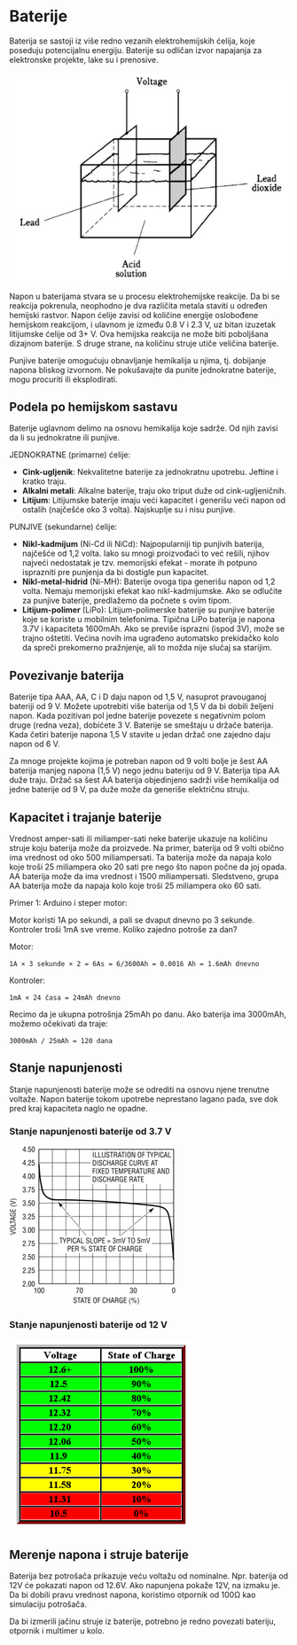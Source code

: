 # Baterije

Baterija se sastoji iz više redno vezanih elektrohemijskih ćelija, koje poseduju potencijalnu energiju. Baterije su odličan izvor napajanja za elektronske projekte, lake su i prenosive.

![](slike/olovno-kiselinska-celija.jpg)

Napon u baterijama stvara se u procesu elektrohemijske reakcije. Da bi se reakcija pokrenula, neophodno je dva različita metala staviti u određen hemijski rastvor. Napon ćelije zavisi od količine energije oslobođene hemijskom reakcijom, i ulavnom je između 0.8 V i 2.3 V, uz bitan izuzetak litijumske ćelije od 3+ V. Ova hemijska reakcija ne može biti poboljšana dizajnom baterije. S druge strane, na količinu struje utiče veličina baterije.

Punjive baterije omogućuju obnavljanje hemikalija u njima, tj. dobijanje napona bliskog izvornom. Ne pokušavajte da punite jednokratne baterije, mogu procuriti ili eksplodirati.

## Podela po hemijskom sastavu

Baterije uglavnom delimo na osnovu hemikalija koje sadrže. Od njih zavisi da li su jednokratne ili punjive.

JEDNOKRATNE (primarne) ćelije:
* **Cink-ugljenik**: Nekvalitetne baterije za jednokratnu upotrebu. Jeftine i kratko traju.
* **Alkalni metali**: Alkalne baterije, traju oko triput duže od cink-ugljeničnih.
* **Litijum**: Litijumske baterije imaju veći kapacitet i generišu veći napon od ostalih (najčešće oko 3 volta). Najskuplje su i nisu punjive.

PUNJIVE (sekundarne) ćelije:
* **Nikl-kadmijum** (Ni-Cd ili NiCd): Najpopularniji tip punjivih baterija, najčešće od 1,2 volta. Iako su mnogi proizvođaći to već rešili, njihov najveći nedostatak je tzv. memorijski efekat - morate ih potpuno isprazniti pre punjenja da bi dostigle pun kapacitet.
* **Nikl-metal-hidrid** (Ni-MH): Baterije ovoga tipa generišu napon od 1,2 volta. Nemaju memorijski efekat kao nikl-kadmijumske. Ako se odlučite za punjive baterije, predlažemo da počnete s ovim tipom.
* **Litijum-polimer** (LiPo): Litijum-polimerske baterije su punjive baterije koje se koriste u mobilnim telefonima. Tipična LiPo baterija je napona 3.7V i kapaciteta 1600mAh. Ako se previše isprazni (ispod 3V), može se trajno oštetiti. Većina novih ima ugrađeno automatsko prekidačko kolo da spreči prekomerno pražnjenje, ali to možda nije slučaj sa starijim.

## Povezivanje baterija

Baterije tipa AAA, AA, C i D daju napon od 1,5 V, nasuprot pravouganoj bateriji od 9 V. Možete upotrebiti više baterija od 1,5 V da bi dobili željeni napon. Kada pozitivan pol jedne baterije povezete s negativnim polom druge (redna veza), dobićete 3 V. Baterije se smeštaju u držače baterija. Kada četiri baterije napona 1,5 V stavite u jedan držač one zajedno daju napon od 6 V.

Za mnoge projekte kojima je potreban napon od 9 volti bolje je šest AA baterija manjeg napona (1,5 V) nego jednu bateriju od 9 V. Baterija tipa AA duže traju. Držač sa šest AA baterija objedinjeno sadrži više hemikalija od jedne baterije od 9 V, pa duže može da generiše električnu struju.

## Kapacitet i trajanje baterije

Vrednost amper-sati ili miliamper-sati neke baterije ukazuje na količinu struje koju baterija može da proizvede. Na primer, baterija od 9 volti obično ima vrednost od oko 500 miliampersati. Ta baterija može da napaja kolo koje troši 25 miliampera oko 20 sati pre nego što napon počne da joj opada. AA baterija može da ima vrednost i 1500 miliampersati. Sledstveno, grupa AA baterija može da napaja kolo koje troši 25 miliampera oko 60 sati.

Primer 1: Arduino i steper motor:

Motor koristi 1A po sekundi, a pali se dvaput dnevno po 3 sekunde. Kontroler troši 1mA sve vreme. Koliko zajedno potroše za dan?

Motor:
```
1A × 3 sekunde × 2 = 6As = 6/3600Ah = 0.0016 Ah = 1.6mAh dnevno
```

Kontroler: 
```
1mA × 24 časa = 24mAh dnevno
```

Recimo da je ukupna potrošnja 25mAh po danu. Ako baterija ima 3000mAh, možemo očekivati da traje:
```
3000mAh / 25mAh = 120 dana
```

## Stanje napunjenosti

Stanje napunjenosti baterije može se odrediti na osnovu njene trenutne voltaže. Napon baterije tokom upotrebe neprestano lagano pada, sve dok pred kraj kapaciteta naglo ne opadne.

### Stanje napunjenosti baterije od 3.7 V

![](slike/stanje-telefonske-baterije.jpg)

### Stanje napunjenosti baterije od 12 V

![](slike/stanje-napunjenosti-baterije.gif)

## Merenje napona i struje baterije

Baterija bez potrošača prikazuje veću voltažu od nominalne. Npr. baterija od 12V će pokazati napon od 12.6V. Ako napunjena pokaže 12V, na izmaku je. Da bi dobili pravu vrednost napona, koristimo otpornik od 100Ω kao simulaciju potrošača.

Da bi izmerili jačinu struje iz baterije, potrebno je redno povezati bateriju, otpornik i multimer u kolo.
